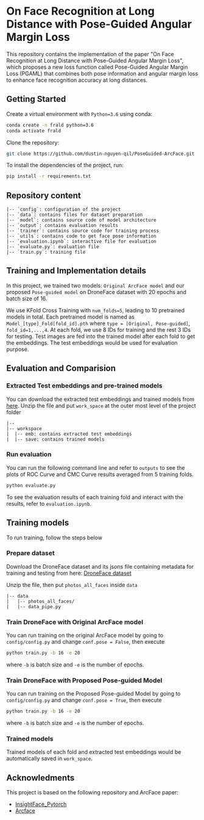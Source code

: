 # On Face Recognition at Long Distance with Pose-Guided Angular Margin Loss

This repository contains the implementation of the paper "On Face Recognition at Long Distance with Pose-Guided Angular Margin Loss", which proposes a new loss function called Pose-Guided Angular Margin Loss (PGAML) that combines both pose information and angular margin loss to enhance face recognition accuracy at long distances.

## Getting Started
Create a virtual environment with `Python=3.6` using conda:
```bash
conda create -n frald python=3.6
conda activate frald
```

Clone the repository:

```bash
git clone https://github.com/dustin-nguyen-qil/PoseGuided-ArcFace.git
```

To install the dependencies of the project, run: 

```bash
pip install -r requirements.txt
```
<!-- For the installation of torch using "pip" run the following command

``` python
    pip3 install torch torchvision -f https://download.pytorch.org/whl/torch_stable.html
``` -->
## Repository content

```
|-- `config`: configuration of the project
|-- `data`: contains files for dataset preparation
|-- `model`: contains source code of model architecture
|-- `output`: contains evaluation results
|-- `trainer`: contains source code for training process
|-- `utils`: contains code to get face pose information
|-- `evaluation.ipynb`: interactive file for evaluation
|-- `evaluate.py`: evaluation file
|-- `train.py`: training file
```
## Training and Implementation details

In this project, we trained two models: `Original ArcFace model` and our proposed `Pose-guided model` on DroneFace dataset with 20 epochs and batch size of 16. 

We use KFold Cross Training with `num_folds=5`, leading to 10 pretrained models in total. Each pretrained model is named as `Model_[type]_Fold[fold_id].pth` where `type = [Original, Pose-guided]`, `fold_id=1,...,4`. 
At each fold, we use 8 IDs for training and the rest 3 IDs for testing. Test images are fed into the trained model after each fold to get the embeddings. The test embeddings would be used for evaluation purpose. 

## Evaluation and Comparision
### Extracted Test embeddings and pre-trained models

You can download the extracted test embeddings and trained models from [here](https://uofh-my.sharepoint.com/:u:/g/personal/dnguy222_cougarnet_uh_edu/ET_B3yewqc9Al2RpjnaSnkMBnkDYDD0EhXEpZg2vhMfP-A?e=C4LMDW). Unzip the file and put `work_space` at the outer most level of the project folder 

```
|-- 
|-- workspace
|  |-- emb: contains extracted test embeddings
|  |-- save: contains trained models
``` 
### Run evaluation
You can run the following command line and refer to `outputs` to see the plots of ROC Curve and CMC Curve results averaged from 5 training folds.

```bash
python evaluate.py

```
To see the evaluation results of each training fold and interact with the results, refer to `evaluation.ipynb`.

## Training models

To run training, follow the steps below
### Prepare dataset

Download the DroneFace dataset and its jsons file containing metadata for training and testing from here: [DroneFace dataset](https://uofh-my.sharepoint.com/:u:/g/personal/dnguy222_cougarnet_uh_edu/ERnymCrMfQtFrVoiA4Lwln0BaWR1bo5MERARygtTZnrPzA?e=uWILVu)

Unzip the file, then put `photos_all_faces` inside `data`

```
|-- data
|   |-- photos_all_faces/
|   |-- data_pipe.py
```
### Train DroneFace with Original ArcFace model 

You can run training on the original ArcFace model by going to `config/config.py` and change `conf.pose = False`, then execute

```bash
python train.py -b 16 -e 20 
```
where `-b` is batch size and `-e` is the number of epochs.
### Train DroneFace with Proposed Pose-guided Model

You can run training on the Proposed Pose-guided Model by going to `config/config.py` and change `conf.pose = True`, then execute

```bash
python train.py -b 16 -e 20 
```
where `-b` is batch size and `-e` is the number of epochs.

### Trained models
Trained models of each fold and extracted test embeddings would be automatically saved in `work_space`.
## Acknowledments

This project is based on the following repository and ArcFace paper:
- [InsightFace_Pytorch](https://github.com/TreB1eN/InsightFace_Pytorch)
- [Arcface](https://arxiv.org/pdf/1801.07698.pdf)

